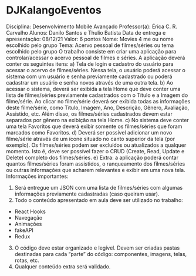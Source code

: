 # DJKalangoEventos

Disciplina: Desenvolvimento Mobile Avançado
Professor(a): Érica C. R. Carvalho
Alunos: Danilo Santos e Thulio Batista
Data de entrega e apresentação: 08/12/21
Valor: 6 pontos
Nome: Movies 4 me ou nome escolhido pelo grupo
Tema: Acervo pessoal de filmes/séries ou tema escolhido pelo grupo
O trabalho consiste em criar uma aplicação para controlar/acessar o acervo pessoal de
filmes e séries. A aplicação deverá conter os seguintes itens:
a) Tela de login e cadastro do usuário para acessar o acervo de filmes/séries. Nessa
tela, o usuário poderá acessar o sistema com um usuário e senha previamente
cadastrado ou poderá cadastrar um usuário e senha novos através de uma outra tela.
b) Ao acessar o sistema, deverá ser exibida a tela Home que deve conter uma lista de
filmes/séries previamente cadastrados com o Título e a Imagem do filme/série. Ao
clicar no filme/série deverá ser exibida todas as informações deste filme/série, como
Título, Imagem, Ano, Descrição, Gênero, Avaliação, Assistido, etc. Além disso, os
filmes/séries cadastrados devem estar separados por gênero na exibição na tela
Home.
c) No sistema deve conter uma tela Favoritos que deverá exibir somente os
filmes/séries que foram marcados como Favoritos.
d) Deverá ser possível adicionar um novo filme/série através de um ícone situado
no canto superior da tela (por exemplo). Os filmes/séries podem ser excluídos ou
atualizados a qualquer momento. Isto é, deve ser possível fazer o CRUD (Create,
Read, Update e Delete) completo dos filmes/séries.
e) Extra: a aplicação poderá contar quantos filmes/séries foram assistidos, o
ranqueamento dos filmes/séries ou outras informações que acharem relevantes e
exibir em uma nova tela. 
Informações importantes:
1. Será entregue um JSON com uma lista de filmes/séries com algumas informações
previamente cadastradas (caso queiram usar).
2. Todo o conteúdo apresentado em aula deve ser utilizado no trabalho:
- React Hooks
- Navegação
- Animações
- fakeAPI
- Redux
3. O código deve estar organizado e legível. Devem ser criadas pastas destinadas para
cada “parte” do código: componentes, imagens, telas, rotas, etc.
4. Qualquer conteúdo extra será validado.
